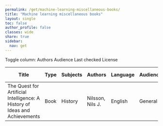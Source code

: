```yaml
---
permalink: /get/machine-learning-miscellaneous-books/
title: "Machine learning miscellaneous books"
layout: single
toc: false
author_profile: false
classes: wide
share: true
sidebar:
  nav: get
---
```


<div class="table_cols_toggles">
Toggle column: <a class="toggle-vis btn btn--danger" data-column="3">Authors</a> <a class="toggle-vis btn btn--danger" data-column="5">Audience</a> <a class="toggle-vis btn btn--danger" data-column="8">Last checked</a> <a class="toggle-vis btn btn--danger" data-column="9">License</a>
</div>
<table class="display" style="width:100%">
<thead>
<tr>
    <th>Title</th>
    <th>Type</th>
    <th>Subjects</th>
    <th>Authors</th>
    <th>Language</th>
    <th>Audience</th>
    <th>Reviews</th>
    <th>URLs</th>
    <th>Last checked</th>
    <th>License</th>
</tr>
</thead>
<tbody>
<tr>
    <td>The Quest for Artificial Intelligence: A History of Ideas and Achievements</td>
    <td>Book</td>
    <td>History</td>
    <td>Nilsson, Nils J.</td>
    <td>English</td>
    <td>General</td>
    <td></td>
    <td><a href="https://ai.stanford.edu/%7Enilsson/QAI/qai.pdf" target="_blank" class="btn btn--primary">PDF</a></td>
    <td>2023-11-11</td>
    <td></td>
</tr>
<tfoot>
<tr>
    <td></td>
    <td></td>
    <td></td>
    <td></td>
    <td></td>
    <td></td>
    <td></td>
    <td></td>
    <td></td>
    <td></td>
</tr>
</tfoot>
